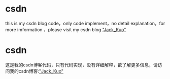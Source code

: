 # csdn
 this is my csdn blog code，only code implement，no detail explanation，for more imformation ，please visit my csdn blog ["Jack_Kuo"](https://blog.csdn.net/weixin_37251044) 
# csdn
这是我的csdn博客代码，只有代码实现，没有详细解释，欲了解更多信息，请访问我的csdn博客:["Jack_Kuo"](https://blog.csdn.net/weixin_37251044) 
